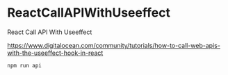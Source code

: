 # ReactCallAPIWithUseeffect
React Call API With Useeffect

https://www.digitalocean.com/community/tutorials/how-to-call-web-apis-with-the-useeffect-hook-in-react

	npm run api
